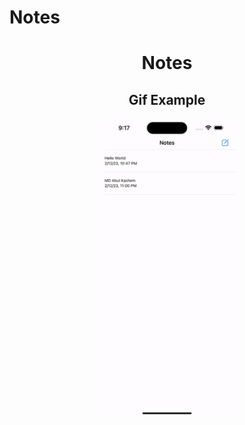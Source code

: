 # Notes
<div align="center">
<h1>Notes</h1>
  <h2> Gif Example </h2>
<img src="./notes.gif" width="220px" />

</div>
